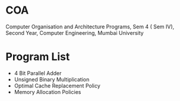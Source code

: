 # COA
Computer Organisation and Architecture Programs, Sem 4 ( Sem IV), Second Year, Computer Engineering, Mumbai University

# Program List
- 4 Bit Parallel Adder
- Unsigned Binary Multiplication
- Optimal Cache Replacement Policy
- Memory Allocation Policies
